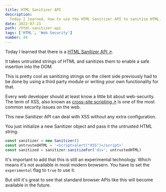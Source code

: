 ```yaml
---
title: HTML Sanitizer API
description:
  Today I learned, how to use the HTML Sanitizer API to sanitize HTML.
date: 2022-07-21
path: /html-sanitizer-api
tags: ['HTML', 'Web Security']
number: 44
---
```


Today I learned that there is a <a href="https://developer.mozilla.org/en-US/docs/Web/API/HTML_Sanitizer_API" target="_blank">HTML Sanitizer API &#8599;</a>.

It takes untrusted strings of HTML and sanitizes them to enable a safe insertion
into the DOM.

This is pretty cool as sanitizing strings on the client side previously had to
be done by using a third party module or writing your own functionality for
that.

Every web developer should at least know a little bit about web-security. The
term of XSS, also known as <a href="https://developer.mozilla.org/en-US/docs/Glossary/Cross-site_scripting" target="_blank">cross-site scripting &#8599;</a>
is one of the most common security issues on the web.

This new Sanitizer API can deal with XSS without any extra configuration.

You just initialize a new Sanitizer object and pass it the untrusted HTML
string.

```js
const sanitizer = new Sanitizer()
const untrustedHTML = '<script>alert("XSS")</script>'
const sanitized = sanitizer.sanitizeFor('div', untrustedHTML)
```

It's important to add that this is still an experimental technology. Which means
it's not available in most modern browsern. You have to set the `experimental`
flag to `true` to use it.

But still it's great to see that standard browser APIs like this will become
available in the future.
